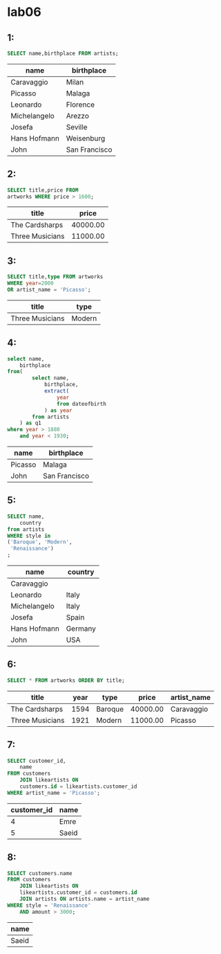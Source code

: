 # lab06

## 1:

```sql
SELECT name,birthplace FROM artists;
```
|     name     |  birthplace   |
|--------------|---------------|
|Caravaggio   | Milan|
|Picasso      | Malaga|
|Leonardo     | Florence|
| Michelangelo | Arezzo|
|Josefa       | Seville|
|Hans Hofmann | Weisenburg|
| John         | San Francisco|

 
## 2:

```sql
SELECT title,price FROM 
artworks WHERE price > 1600;
```

|  title      |  price   |
|--------------|----------|
| The Cardsharps  | 40000.00|
|Three Musicians | 11000.00|
 
## 3:

```sql
SELECT title,type FROM artworks 
WHERE year=2000 
OR artist_name = 'Picasso';
```
|       title      |  type  |
|-----------------|--------|
| Three Musicians | Modern|

## 4:

```sql
select name,
    birthplace
from(
        select name,
            birthplace,
            extract(
                year
                from dateofbirth
            ) as year
        from artists
    ) as q1
where year > 1880
    and year < 1930;
```
|  name   |  birthplace   |
|---------|---------------|
|Picasso | Malaga|
| John    | San Francisco|
## 5:

```sql
SELECT name,
    country
from artists
WHERE style in 
('Baroque', 'Modern',
 'Renaissance')
;
``` 
|    name     | country |
|-------------|---------|
|Caravaggio   | 
|Leonardo     | Italy|
| Michelangelo | Italy|
|Josefa       | Spain|
|Hans Hofmann | Germany|
|John         | USA|

## 6:

```sql
SELECT * FROM artworks ORDER BY title;
```
|      title      | year |  type   |  price   |artist_name |
|-----------------|------|--------|------------|--------|
| The Cardsharps  | 1594 | Baroque | 40000.00 | Caravaggio|
| Three Musicians | 1921 | Modern  | 11000.00 | Picasso|
## 7:

```sql
SELECT customer_id,
    name
FROM customers
    JOIN likeartists ON 
    customers.id = likeartists.customer_id
WHERE artist_name = 'Picasso';
```
| customer_id | name  |
|-------------|-------|
|4     | Emre|
|5          | Saeid|

## 8:

```sql
SELECT customers.name
FROM customers
    JOIN likeartists ON 
    likeartists.customer_id = customers.id
    JOIN artists ON artists.name = artist_name
WHERE style = 'Renaissance'
    AND amount > 3000;
```
| name  |
|-------|
| Saeid|
